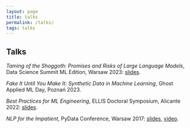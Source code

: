 ```yaml
---
layout: page
title: talks
permalink: /talks/
tags: talks
---
```


## Talks

*Taming of the Shoggoth: Promises and Risks of Large Language Models*, Data Science Summit ML Edition, Warsaw 2023: [slides](/talks/dss/dss.pdf).

*Fake It Until You Make It: Synthetic Data in Machine Learning*, Ghost Applied ML Day, Poznań 2023.

*Best Practices for ML Engineering*, ELLIS Doctoral Symposium, Alicante 2022: [slides](/talks/eds/eds.pdf).

*NLP for the Impatient*, PyData Conference, Warsaw 2017: [slides](/talks/pydata/pydata.pdf), [video](https://www.youtube.com/watch?v=_Fl0NHRL_fY).

